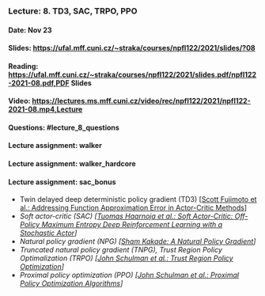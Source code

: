 ### Lecture: 8. TD3, SAC, TRPO, PPO
#### Date: Nov 23
#### Slides: https://ufal.mff.cuni.cz/~straka/courses/npfl122/2021/slides/?08
#### Reading: https://ufal.mff.cuni.cz/~straka/courses/npfl122/2021/slides.pdf/npfl122-2021-08.pdf,PDF Slides
#### Video: https://lectures.ms.mff.cuni.cz/video/rec/npfl122/2021/npfl122-2021-08.mp4,Lecture
#### Questions: #lecture_8_questions
#### Lecture assignment: walker
#### Lecture assignment: walker_hardcore
#### Lecture assignment: sac_bonus

- Twin delayed deep deterministic policy gradient (TD3) [[Scott Fujimoto et al.: Addressing Function Approximation Error in Actor-Critic Methods](https://arxiv.org/abs/1802.09477)]
- _Soft actor-critic (SAC) [[Tuomas Haarnoja et al.: Soft Actor-Critic: Off-Policy Maximum Entropy Deep Reinforcement Learning with a Stochastic Actor](https://arxiv.org/abs/1801.01290)]_
- _Natural policy gradient (NPG) [[Sham Kakade: A Natural Policy Gradient](https://papers.nips.cc/paper/2073-a-natural-policy-gradient.pdf)]_
- _Truncated natural policy gradient (TNPG), Trust Region Policy Optimalization (TRPO) [[John Schulman et al.: Trust Region Policy Optimization](https://arxiv.org/abs/1502.05477)]_
- _Proximal policy optimization (PPO) [[John Schulman et al.: Proximal Policy Optimization Algorithms](https://arxiv.org/abs/1707.06347)]_
